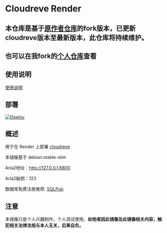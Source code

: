 # Cloudreve Render

## 本仓库是基于[原作者仓库](https://github.com/Sakura1943/cloudreve-render)的fork版本，已更新cloudreve版本至最新版本，此仓库将持续维护。
## 也可以在我fork的[个人仓库](https://github.com/Guangsudalao/cloudreve-render)查看

## 使用说明
[使用说明](https://blog.sakunia.tk/2022/03/30/render_cloudreve)

## 部署

[![Deploy](https://render.com/images/deploy-to-render-button.svg)](https://render.com/deploy)

## 概述

用于在 Render 上部署 [cloudreve](https://cloudreve.org/)

本镜像基于 debian:stable-slim

Aria2地址：http://127.0.0.1:6800

Aria2秘钥：123

数据库免费注册推荐: [SQLPub](http://mysql.sqlpub.com/)

## 注意

本镜像只是个人兴趣制作，个人测试使用，**如他者因此镜像及此镜像相关内容，触犯相关法律法规与本人无关，后果自负。**
